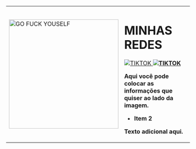 <table>
  <tr>
    <td>
      <img src="https://media.tenor.com/y5KVwUHOv-0AAAAj/rei-rei-plush.gif" alt="GO FUCK YOUSELF" width="300" height="300"/>
    </td>
    <td> 
      <h1>MINHAS REDES</h1>
      <a href="https://www.tiktok.com/@kevin_stdnk" target="_blank">
      <img alt="TIKTOK" src="https://img.shields.io/badge/TikTok-000000?style=for-the-badge&logo=tiktok&logoColor=white">
      </a>
      <b>
      <a href="https://www.tiktok.com/@kevin_stdnk" target="_blank">
      <img alt="TIKTOK" src="https://img.shields.io/badge/TikTok-000000?style=for-the-badge&logo=tiktok&logoColor=white">
      </a>
      <p>Aqui você pode colocar as informações que quiser ao lado da imagem.</p>
      <ul>
        <li>Item 2</li>
      </ul>
      <p>Texto adicional aqui.</p><picture>
        <i class="devicon-github-original"></i>
  </td>
  </tr>
</table>
